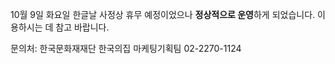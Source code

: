 10월 9일 화요일 한글날 사정상 휴무 예정이었으나 **정상적으로 운영**하게 되었습니다.
이용하시는 데 참고 바랍니다.

문의처: 한국문화재재단 한국의집 마케팅기획팀 02-2270-1124